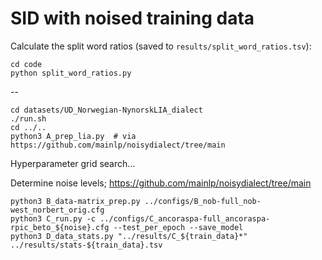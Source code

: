 # SID with noised training data

Calculate the split word ratios (saved to `results/split_word_ratios.tsv`):
```
cd code
python split_word_ratios.py
```


--

```
cd datasets/UD_Norwegian-NynorskLIA_dialect
./run.sh
cd ../..
python3 A_prep_lia.py  # via https://github.com/mainlp/noisydialect/tree/main
```

Hyperparameter grid search...

Determine noise levels; https://github.com/mainlp/noisydialect/tree/main
```
python3 B_data-matrix_prep.py ../configs/B_nob-full_nob-west_norbert_orig.cfg
python3 C_run.py -c ../configs/C_ancoraspa-full_ancoraspa-rpic_beto_${noise}.cfg --test_per_epoch --save_model
python3 D_data_stats.py "../results/C_${train_data}*" ../results/stats-${train_data}.tsv
```

